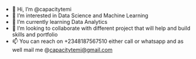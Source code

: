 - 👋 Hi, I’m @capacitytemi
- 👀 I’m interested in Data Science and Machine Learning
- 🌱 I’m currently learning Data Analytics
- 💞️ I’m looking to collaborate with different project that will help and build skills and portfolio
- 📫 You can reach on +2348187567510 either call or whatsapp and as well mail me @capacitytemi@gmail.com

<!---
capacitytemi/capacitytemi is a ✨ special ✨ repository because its `README.md` (this file) appears on your GitHub profile.
You can click the Preview link to take a look at your changes.
--->
